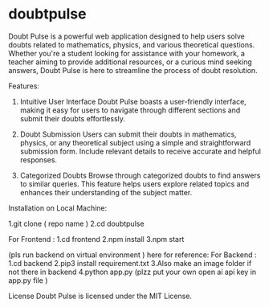 # doubtpulse

Doubt Pulse is a powerful web application designed to help users solve doubts related to mathematics, physics, and various theoretical questions. Whether you're a student looking for assistance with your homework, a teacher aiming to provide additional resources, or a curious mind seeking answers, Doubt Pulse is here to streamline the process of doubt resolution.


Features:
1. Intuitive User Interface
Doubt Pulse boasts a user-friendly interface, making it easy for users to navigate through different sections and submit their doubts effortlessly.

2. Doubt Submission
Users can submit their doubts in mathematics, physics, or any theoretical subject using a simple and straightforward submission form. Include relevant details to receive accurate and helpful responses.

3. Categorized Doubts
Browse through categorized doubts to find answers to similar queries. This feature helps users explore related topics and enhances their understanding of the subject matter.


Installation on Local Machine:

1.git clone ( repo name  )
2.cd doubtpulse

For Frontend :
1.cd frontend
2.npm install
3.npm start


(pls run backend on virtual environment )
here for reference:
For Backend :
1.cd backend
2.pip3 install requirement.txt
3.Also make an image folder if not there in backend 
4.python app.py (plzz put your own open ai api key in app.py file )



License
Doubt Pulse is licensed under the MIT License.
